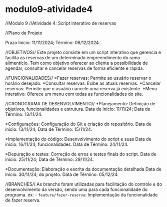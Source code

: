 ﻿# modulo9-atividade4

//Módulo 9
//Atividade 4: Script interativo de reservas

//Plano de Projeto
 
 Prazo
 Início: 11/11/2024;
 Término: 06/12/2024.

 //OBJETIVOS//
  Este projeto consiste em um script interativo que gerencia e facilita as reservas de um determinado empreendimento do ramo alimentício. Tem como objetivo oferecer ao cliente a possibilidade de agendar, consultar e cancelar reservas de forma eficiente e rápida.

//FUNCIONALIDADES//
*Fazer reservas: Permite ao usuário reservar o horário desejado.
*Consultar reservas: Exibe as atuais reservas.
*Cancelar reservas: Permite que o usuário cancele uma reserva já existente.
*Menu interativo: Oferece um menu com todas as funcionalidades do site.

//CRONOGRAMA DE DESENVOLVIMENTO//
*Planejamento: Definição de objetivos, funcionalidades e estrutura. Data de início: 11/11/24;
                                                                    Data de Término: 13/11/24.

*Configurações: Configuração do Git e criação do repositório.       Data de início: 13/11/24;
                                                                    Data de Término: 15/11/24.

*Implementação do código: Desenvolvimento do script e suas          Data de início: 16/11/24;
funcionalidades.                                                    Data de Término: 24/11/24.

*Depuração e testes: Correção de erros e testes finais do script.   Data de início: 25/11/24;
                                                                    Data de Término: 29/11/24.

*Documentação: Elaboração e escrita da documentação detalhada       Data de Início: 30/11/24;
do projeto.                                                         Data de Término: 05/12/24.

//BRANCHES//
 As branchs foram utilizadas para facilitação do controle e do desenvolvimento da versão, sendo uma para cada funcionalidade do programa.
 ex: - `feature/fazer-reserva`: Implementação da funcionalidade de fazer reserva.
